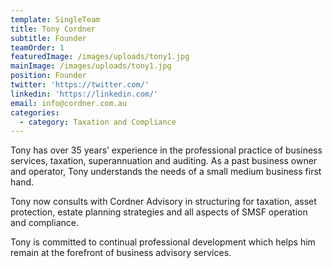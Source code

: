 ```yaml
---
template: SingleTeam
title: Tony Cordner
subtitle: Founder
teamOrder: 1
featuredImage: /images/uploads/tony1.jpg
mainImage: /images/uploads/tony1.jpg
position: Founder
twitter: 'https://twitter.com/'
linkedin: 'https://linkedin.com/'
email: info@cordner.com.au
categories:
  - category: Taxation and Compliance
---
```


Tony has over 35 years’ experience in the professional practice of
business services, taxation, superannuation and auditing. As a past
business owner and operator, Tony understands the needs of a small
medium business first hand.

Tony now consults with Cordner Advisory in structuring for taxation,
asset protection, estate planning strategies and all aspects of SMSF
operation and compliance.

Tony is committed to continual professional development which helps
him remain at the forefront of business advisory services.
